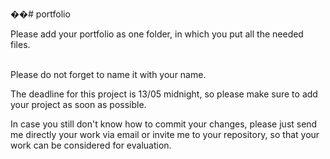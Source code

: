 ��#   p o r t f o l i o 

Please add your portfolio as one folder, in which you put all the needed files.

<br>Please do not forget to name it with your name.

The deadline for this project is 13/05 midnight, so please make sure to add your project as soon as possible.

In case you still don't know how to commit your changes, please just send me directly your work via email or invite me to your repository, so that your work can be considered for evaluation. 
